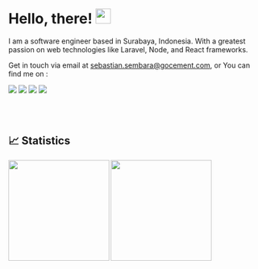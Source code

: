 <!--
**ssembara/ssembara** is a ✨ _special_ ✨ repository because its `README.md` (this file) appears on your GitHub profile.
<img align="center" src="https://github-readme-stats.vercel.app/api/top-langs/?username=ssembara&hide=blade,html&theme=tokyonight" />
-->

# Hello, there! <img src="https://raw.githubusercontent.com/MartinHeinz/MartinHeinz/master/wave.gif" width="30px">

I am a software engineer based in Surabaya, Indonesia. With a greatest passion on web technologies like Laravel, Node, and React frameworks. 

Get in touch via email at sebastian.sembara@gocement.com, or You can find me on : 

[<img src="https://img.shields.io/badge/Twitter-1DA1F2?style=for-the-badge&logo=twitter&logoColor=white" />](https://twitter.com/baralogi/)
[<img src="https://img.shields.io/badge/linkedin-%230077B5?&style=for-the-badge&logo=linkedin&logoColor=white" />](https://www.linkedin.com/in/sebastianus-sembara/) 
[<img src ="https://img.shields.io/badge/website-sembara.xyz-orange?&style=for-the-badge">](https://sembara.xyz/)
[<img src ="https://img.shields.io/discord/777668897997586454?color=738ad6&label=Sembara%27s%20Territory&logo=discord&logoColor=ffffff" />]()


<br />
<br />

<!--START_SECTION:stats-->
## &#x1f4c8; Statistics
<a href="https://github.com/baralogi">
  <img height="200em" src="https://github-readme-stats.vercel.app/api?username=baralogi&theme=tokyonight&show_icons=true" align="left" />
  <img height="200em" src="https://github-readme-stats.vercel.app/api/top-langs/?username=baralogi&theme=tokyonight&layout=compact" />
</a>
<!--END_SECTION:stats-->

<!-- Icons -->

[1.2]: https://raw.githubusercontent.com/anuraghazra/anuraghazra/master/assets/twitter.svg

<!-- Links to your social media accounts -->

[1]: https://twitter.com/baralogi


